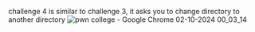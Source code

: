 challenge 4 is similar to challenge 3, it asks you to change directory to another directory
![pwn college - Google Chrome 02-10-2024 00_03_14](https://github.com/user-attachments/assets/4db330c4-1df9-4ea0-b691-08bd51915682)
